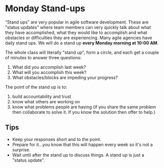 # Monday Stand-ups

"Stand ups" are very popular in agile software development. These are "status updates" where team members can very quickly talk about what they have accomplished, what they would like to accomplish and what obstacles or difficulties they are experiencing. Many agile agencies have daily stand ups. We will do a stand up **every Monday morning at 10:00 AM**. 

The whole class will literally "stand up", form a circle, and each get a couple of minutes to answer three questions:

1. What did you accomplish last week?
2. What will you accomplish this week?
3. What obstacles/blocks are impeding your progress?

The point of the stand up is to:

1. build accountability and trust
2. know what others are working on
3. know what problems people are having (if you share the same problem then collaborate to solve it. If you know the solution then offer to help.)

## Tips

* Keep your responses short and to the point.
* Prepare for it...you know that this will happen every week so it's not a surprise.
* Wait until after the stand up to discuss things. A stand up is just a "status update". 